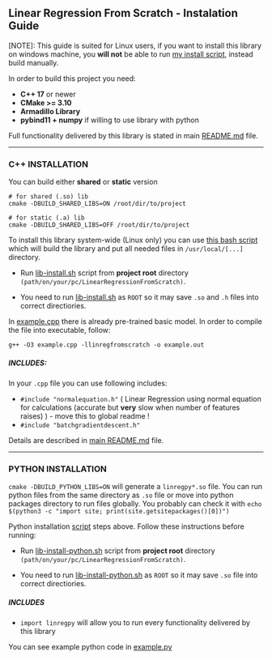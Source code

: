 ## Linear Regression From Scratch - Instalation Guide
[NOTE]: This guide is suited for Linux users, if you want to install this library on windows machine, you **will not** be able to run [my install script](./lib-install.sh), instead build manually.


In order to build this project you need:
- **C++ 17** or newer
- **CMake >= 3.10**
- **Armadillo Library**
- **pybind11 + numpy** if willing to use library with python

Full functionality delivered by this library is stated in main [README.md](../README.md) file.


---

### C++ INSTALLATION

You can build either **shared** or **static** version
```
# for shared (.so) lib
cmake -DBUILD_SHARED_LIBS=ON /root/dir/to/project

# for static (.a) lib
cmake -DBUILD_SHARED_LIBS=OFF /root/dir/to/project
```

To install this library system-wide (Linux only) you can use [this bash script](./lib-install.sh) which will build the library and put all needed  files in `/usr/local/[...]` directory.

- Run [lib-install.sh](./lib-install.sh) script from **project root** directory `(path/on/your/pc/LinearRegressionFromScratch)`.

- You need to run [lib-install.sh](./lib-install.sh) as `ROOT` so it may save `.so` and `.h` files into correct directiories.


In [example.cpp](./example.cpp) there is already pre-trained basic model. In order to compile the file into executable, follow:
```
g++ -O3 example.cpp -llinregfromscratch -o example.out
```
##### INCLUDES:
In your `.cpp` file you can use following includes:
- `#include "normalequation.h"` ( Linear Regression using normal equation for calculations (accurate but **very** slow when number of features raises) ) - move this to global readme !
- `#include "batchgradientdescent.h"`

Details are described in [main README.md](../README.md) file.

---

### PYTHON INSTALLATION

`cmake -DBUILD_PYTHON_LIBS=ON` will generate a `linregpy*.so` file. You can run python files from the same directory as `.so` file or move into python packages directory to run files globally.
You probably can check it with `echo $(python3 -c "import site; print(site.getsitepackages()[0])")`

Python installation [script](./lib-install-python.sh) steps above. Follow these instructions before running:
- Run [lib-install-python.sh](./lib-install-python.sh) script from **project root** directory `(path/on/your/pc/LinearRegressionFromScratch)`.

- You need to run [lib-install-python.sh](./lib-install-python.sh) as `ROOT` so it may save `.so` file into correct directiories.

##### INCLUDES
- `import linregpy` will allow you to run every functionality delivered by this library

You can see example python code in [example.py](./example.py)